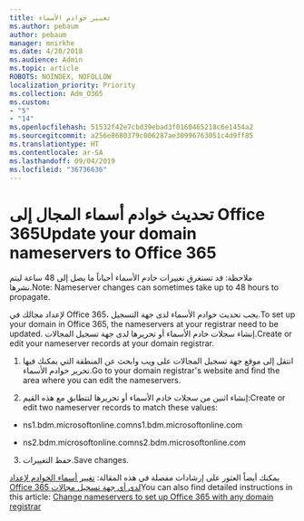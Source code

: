 ```yaml
---
title: تغيير خوادم الأسماء
ms.author: pebaum
author: pebaum
manager: mnirkhe
ms.date: 4/20/2018
ms.audience: Admin
ms.topic: article
ROBOTS: NOINDEX, NOFOLLOW
localization_priority: Priority
ms.collection: Adm_O365
ms.custom:
- "5"
- "14"
ms.openlocfilehash: 51532f42e7cbd39ebad3f0160465218c6e1454a2
ms.sourcegitcommit: a256e8680379c006287ae30996763051c4d9ff85
ms.translationtype: HT
ms.contentlocale: ar-SA
ms.lasthandoff: 09/04/2019
ms.locfileid: "36736636"
---
```

# <a name="update-your-domain-nameservers-to-office-365"></a><span data-ttu-id="30817-102">تحديث خوادم أسماء المجال إلى Office 365</span><span class="sxs-lookup"><span data-stu-id="30817-102">Update your domain nameservers to Office 365</span></span>

<span data-ttu-id="30817-103">ملاحظة: قد تستغرق تغييرات خادم الأسماء أحياناً ما يصل إلى 48 ساعة ليتم نشرها.</span><span class="sxs-lookup"><span data-stu-id="30817-103">Note: Nameserver changes can sometimes take up to 48 hours to propagate.</span></span>
  
<span data-ttu-id="30817-104">لإعداد مجالك في Office 365، يجب تحديث خوادم الأسماء لدى جهة التسجيل.</span><span class="sxs-lookup"><span data-stu-id="30817-104">To set up your domain in Office 365, the nameservers at your registrar need to be updated.</span></span> <span data-ttu-id="30817-105">إنشاء سجلات خادم الأسماء أو تحريرها لدى جهة تسجيل المجالات.</span><span class="sxs-lookup"><span data-stu-id="30817-105">Create or edit your nameserver records at your domain registrar.</span></span>
  
1. <span data-ttu-id="30817-106">انتقل إلى موقع جهة تسجيل المجالات على ويب وابحث عن المنطقة التي يمكنك فيها تحرير خوادم الأسماء.</span><span class="sxs-lookup"><span data-stu-id="30817-106">Go to your domain registrar's website and find the area where you can edit the nameservers.</span></span>
  
2. <span data-ttu-id="30817-107">إنشاء اثنين من سجلات خادم الأسماء أو تحريرها لتتطابق مع هذه القيم:</span><span class="sxs-lookup"><span data-stu-id="30817-107">Create or edit two nameserver records to match these values:</span></span>

  - <span data-ttu-id="30817-108">ns1.bdm.microsoftonline.com</span><span class="sxs-lookup"><span data-stu-id="30817-108">ns1.bdm.microsoftonline.com</span></span>

  - <span data-ttu-id="30817-109">ns2.bdm.microsoftonline.com</span><span class="sxs-lookup"><span data-stu-id="30817-109">ns2.bdm.microsoftonline.com</span></span>

3. <span data-ttu-id="30817-110">حفظ التغييرات.</span><span class="sxs-lookup"><span data-stu-id="30817-110">Save changes.</span></span>

<span data-ttu-id="30817-111">يمكنك أيضاً العثور على إرشادات مفصلة في هذه المقالة: [تغيير أسماء الخوادم لإعداد Office 365 لدى أي جهة تسجيل مجالات](https://docs.microsoft.com//office365/admin/get-help-with-domains/change-nameservers-at-any-domain-registrar)</span><span class="sxs-lookup"><span data-stu-id="30817-111">You can also find detailed instructions in this article: [Change nameservers to set up Office 365 with any domain registrar](https://docs.microsoft.com//office365/admin/get-help-with-domains/change-nameservers-at-any-domain-registrar)</span></span>
  